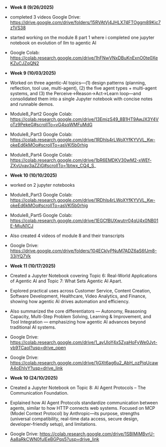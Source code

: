 - **Week 8 (9/26/2025)**
- completed 3 videos Google Drive: https://drive.google.com/drive/folders/15RVAtVj4JHLX74FTOggm89Kic7z1VS38
- started working on the module 8 part 1 where i completed one jupyter notebook on evolution of llm to agentic AI
- Google Colab: https://colab.research.google.com/drive/1hFNwVNxDBuKnExnO0te0XeKZuCJZqQN2


- **Week 9 (10/03/2025)**
- Worked on three agentic-AI topics—(1) design patterns (planning, reflection, tool use, multi-agent), (2) the five agent types + multi-agent systems, and (3) the  Perceive→Reason→Act→Learn loop—and consolidated them into a single Jupyter notebook with concise notes and runnable demos.
- Module8_Part2 Google Colab: https://colab.research.google.com/drive/13EmjzS49_8B1HT9AwJX3Y4VoTz9PekeG#scrollTo=vG4sqWMFuMdG
- Module8_Part3 Google Colab: https://colab.research.google.com/drive/1RDhls4rLWoXYfKYVVL_Kw-okeEd6kMOo#scrollTo=asVKl5b0rhig
- Module8_Part4 Google Colab: https://colab.research.google.com/drive/1bR6EMDKV30wM2-xWEf-ZXvUvav3aZZiG#scrollTo=1btwx_CQ4_S_

- **Week 10 (10/10/2025)**
- worked on 2 jupyter notebooks
- Module8_Part3 Google Colab: https://colab.research.google.com/drive/1RDhls4rLWoXYfKYVVL_Kw-okeEd6kMOo#scrollTo=asVKl5b0rhig
- Module8_Part5 Google Colab: https://colab.research.google.com/drive/1EGCfBUXwutrr04qU4x0NB01E-MjuN1CJ
- Also created 4 videos of module 8 and their transcripts
- Google Drive:  https://drive.google.com/drive/folders/104ECklyPNuM7ADZ6aS6fJm8-33jYQ7Vk

- **Week 11 (10/17/2025)**
- Created a Jupyter Notebook covering Topic 6: Real-World Applications of Agentic AI and Topic 7: What Sets Agentic AI Apart.
- Explored practical uses across Customer Service, Content Creation, Software Development, Healthcare, Video Analytics, and Finance, showing how agentic AI drives automation     and efficiency.
- Also summarized the core differentiators — Autonomy, Reasoning Capacity, Multi-Step Problem Solving, Learning & Improvement, and Tool Integration — emphasizing how agentic AI advances beyond traditional AI systems.
- Google Drive: https://colab.research.google.com/drive/1_ayUloY4x5ZyaHoFyWe0Jvt-vb9TCaoI?usp=drive_open
- Google Drive: https://colab.research.google.com/drive/1jGXt6ag6u2_AbH_ozPjqUcawA4oEhlyY?usp=drive_link

- **Week 10 (24/10/2025)**
- Created a Jupyter Notebook on Topic 8: AI Agent Protocols – The Communication Foundation.
- Explained how AI Agent Protocols standardize communication between agents, similar to how HTTP connects web systems. Focused on MCP (Model Context Protocol) by Anthropic—its   purpose, strengths (universal compatibility, real-time data access, secure design, developer-friendly setup), and limitations.
- Google Drive: https://colab.research.google.com/drive/1SBIMiMBvrU-Aa8aRkCWN0fulEeBGPqs5?usp=drive_link
